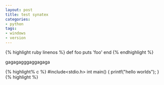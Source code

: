 ```yaml
---
layout: post
title: test synatex
categories:
- python
tags:
- windows
- version
---
```



{% highlight ruby linenos %}
def foo
  puts 'foo'
end
{% endhighlight %}

gagagagggaggagaga


{% highlight% c %}
#include<stdio.h>
int main()
{
	printf("hello worlds");
}
{% highlight %}


